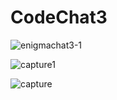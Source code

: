 # CodeChat3

![enigmachat3-1](https://user-images.githubusercontent.com/26337504/36362337-b620f772-1501-11e8-9f4c-a8a18887afae.JPG)

![capture1](https://user-images.githubusercontent.com/26337504/36362351-d1073ac4-1501-11e8-8497-9159f9fee905.JPG)

![capture](https://user-images.githubusercontent.com/26337504/36952688-308da82c-1fe1-11e8-8d9e-24f9bdadfca3.JPG)
